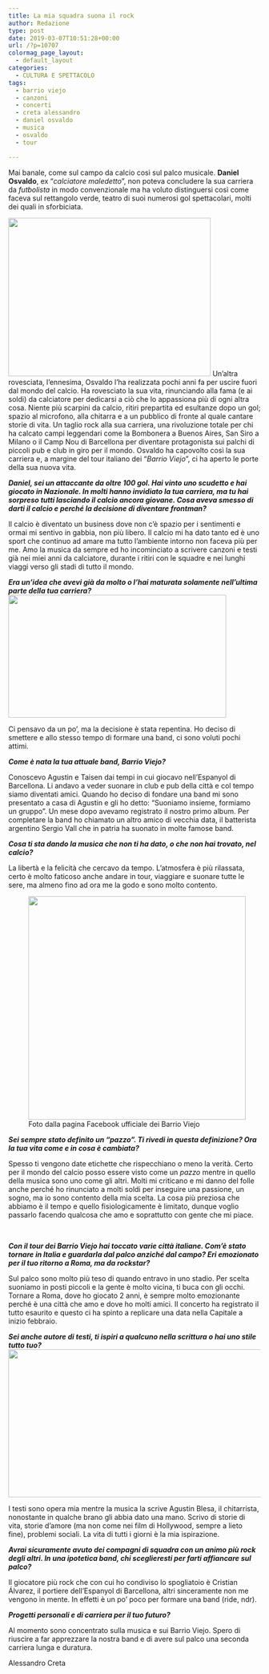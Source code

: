 ```yaml
---
title: La mia squadra suona il rock
author: Redazione
type: post
date: 2019-03-07T10:51:28+00:00
url: /?p=10707
colormag_page_layout:
  - default_layout
categories:
  - CULTURA E SPETTACOLO
tags:
  - barrio viejo
  - canzoni
  - concerti
  - creta alessandro
  - daniel osvaldo
  - musica
  - osvaldo
  - tour

---
```

Mai banale, come sul campo da calcio così sul palco musicale. **Daniel Osvaldo**, ex “_calciatore maledetto_”, non poteva concludere la sua carriera da _futbolista_ in modo convenzionale ma ha voluto distinguersi così come faceva sul rettangolo verde, teatro di suoi numerosi gol spettacolari, molti dei quali in sforbiciata.

<img decoding="async" loading="lazy" class="alignleft wp-image-10709 " src="https://progressonline.it/wp-content/uploads/2019/02/1519913273370_1519913290.jpg-pablo_daniel_osvaldo__il_clamoroso_ritorno_in_champions__con_chi_giochera.jpg" alt="" width="404" height="316" /> Un’altra rovesciata, l’ennesima, Osvaldo l’ha realizzata pochi anni fa per uscire fuori dal mondo del calcio. Ha rovesciato la sua vita, rinunciando alla fama (e ai soldi) da calciatore per dedicarsi a ciò che lo appassiona più di ogni altra cosa. Niente più scarpini da calcio, ritiri prepartita ed esultanze dopo un gol; spazio al microfono, alla chitarra e a un pubblico di fronte al quale cantare storie di vita. Un taglio rock alla sua carriera, una rivoluzione totale per chi ha calcato campi leggendari come la Bombonera a Buenos Aires, San Siro a Milano o il Camp Nou di Barcellona per diventare protagonista sui palchi di piccoli pub e club in giro per il mondo. Osvaldo ha capovolto così la sua carriera e, a margine del tour italiano dei “_Barrio Viejo_”, ci ha aperto le porte della sua nuova vita.

**_Daniel, sei un attaccante da oltre 100 gol. Hai vinto uno scudetto e hai giocato in Nazionale. In molti hanno invidiato la tua carriera, ma tu hai sorpreso tutti lasciando il calcio ancora giovane. Cosa aveva smesso di darti il calcio e perché la decisione di diventare frontman?_**

Il calcio è diventato un business dove non c’è spazio per i sentimenti e ormai mi sentivo in gabbia, non più libero. Il calcio mi ha dato tanto ed è uno sport che continuo ad amare ma tutto l’ambiente intorno non faceva più per me. Amo la musica da sempre ed ho incominciato a scrivere canzoni e testi già nei miei anni da calciatore, durante i ritiri con le squadre e nei lunghi viaggi verso gli stadi di tutto il mondo.

**_Era un’idea che avevi già da molto o l’hai maturata solamente nell’ultima parte della tua carriera?<img decoding="async" loading="lazy" class="alignright wp-image-10711 " src="https://progressonline.it/wp-content/uploads/2019/02/106544.jpg" alt="" width="435" height="245" />_** 

Ci pensavo da un po’, ma la decisione è stata repentina. Ho deciso di smettere e allo stesso tempo di formare una band, ci sono voluti pochi attimi.

**_Come è nata la tua attuale band, Barrio Viejo?_**

Conoscevo Agustin e Taisen dai tempi in cui giocavo nell’Espanyol di Barcellona. Li andavo a veder suonare in club e pub della città e col tempo siamo diventati amici. Quando ho deciso di fondare una band mi sono presentato a casa di Agustin e gli ho detto: “Suoniamo insieme, formiamo un gruppo”. Un mese dopo avevamo registrato il nostro primo album. Per completare la band ho chiamato un altro amico di vecchia data, il batterista argentino Sergio Vall che in patria ha suonato in molte famose band.

**_Cosa ti sta dando la musica che non ti ha dato, o che non hai trovato, nel calcio?_**

La libertà e la felicità che cercavo da tempo. L’atmosfera è più rilassata, certo è molto faticoso anche andare in tour, viaggiare e suonare tutte le sere, ma almeno fino ad ora me la godo e sono molto contento.

<figure id="attachment_10714" aria-describedby="caption-attachment-10714" style="width: 434px" class="wp-caption alignleft"><img decoding="async" loading="lazy" class="wp-image-10714 " src="https://progressonline.it/wp-content/uploads/2019/02/barrio-viejo.jpg" alt="" width="434" height="446" /><figcaption id="caption-attachment-10714" class="wp-caption-text">Foto dalla pagina Facebook ufficiale dei Barrio Viejo</figcaption></figure>

**_Sei sempre stato definito un “pazzo”. Ti rivedi in questa definizione? Ora la tua vita come e in cosa è cambiata?_**

Spesso ti vengono date etichette che rispecchiano o meno la verità. Certo per il mondo del calcio posso essere visto come un _pazzo_ mentre in quello della musica sono uno come gli altri. Molti mi criticano e mi danno del folle anche perché ho rinunciato a molti soldi per inseguire una passione, un sogno, ma io sono contento della mia scelta. La cosa più preziosa che abbiamo è il tempo e quello fisiologicamente è limitato, dunque voglio passarlo facendo qualcosa che amo e soprattutto con gente che mi piace.

&nbsp;

**_Con il tour dei Barrio Viejo hai toccato varie città italiane. Com’è stato tornare in Italia e guardarla dal palco anziché dal campo? Eri emozionato per il tuo ritorno a Roma, ma da rockstar?_**

Sul palco sono molto più teso di quando entravo in uno stadio. Per scelta suoniamo in posti piccoli e la gente è molto vicina, ti buca con gli occhi. Tornare a Roma, dove ho giocato 2 anni, è sempre molto emozionante perché è una città che amo e dove ho molti amici. Il concerto ha registrato il tutto esaurito e questo ci ha spinto a replicare una data nella Capitale a inizio febbraio.

**_Sei anche autore di testi, ti ispiri a qualcuno nella scrittura o hai uno stile tutto tuo?<img decoding="async" loading="lazy" class="alignright wp-image-10712 " src="https://progressonline.it/wp-content/uploads/2019/02/Osvaldo.jpg" alt="" width="524" height="295" />_**

I testi sono opera mia mentre la musica la scrive Agustin Blesa, il chitarrista, nonostante in qualche brano gli abbia dato una mano. Scrivo di storie di vita, storie d’amore (ma non come nei film di Hollywood, sempre a lieto fine), problemi sociali. La vita di tutti i giorni è la mia ispirazione.

**_Avrai sicuramente avuto dei compagni di squadra con un animo più rock degli altri. In una ipotetica band, chi sceglieresti per farti affiancare sul palco?_** 

Il giocatore più rock che con cui ho condiviso lo spogliatoio è Cristian Álvarez, il portiere dell’Espanyol di Barcellona, altri sinceramente non me vengono in mente. In effetti è un po’ poco per formare una band (ride, ndr).

**_Progetti personali e di carriera per il tuo futuro?_** 

Al momento sono concentrato sulla musica e sui Barrio Viejo. Spero di riuscire a far apprezzare la nostra band e di avere sul palco una seconda carriera lunga e duratura.

Alessandro Creta